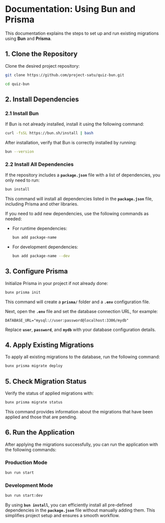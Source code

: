 # **Documentation: Using Bun and Prisma**

This documentation explains the steps to set up and run existing migrations using **Bun** and **Prisma**.

## **1. Clone the Repository**

Clone the desired project repository:

```bash
git clone https://github.com/project-satu/quiz-bun.git

cd quiz-bun
```

## **2. Install Dependencies**

### **2.1 Install Bun**

If Bun is not already installed, install it using the following command:

```bash
curl -fsSL https://bun.sh/install | bash
```

After installation, verify that Bun is correctly installed by running:

```bash
bun --version
```

### **2.2 Install All Dependencies**

If the repository includes a **`package.json`** file with a list of dependencies, you only need to run:

```bash
bun install
```

This command will install all dependencies listed in the **`package.json`** file, including Prisma and other libraries.

If you need to add new dependencies, use the following commands as needed:

- For runtime dependencies:

  ```bash
  bun add package-name
  ```

- For development dependencies:
  ```bash
  bun add package-name --dev
  ```

## **3. Configure Prisma**

Initialize Prisma in your project if not already done:

```bash
bunx prisma init
```

This command will create a **`prisma/`** folder and a **`.env`** configuration file.

Next, open the **`.env`** file and set the database connection URL, for example:

```env
DATABASE_URL="mysql://user:password@localhost:3306/mydb"
```

Replace **`user`**, **`password`**, and **`mydb`** with your database configuration details.

## **4. Apply Existing Migrations**

To apply all existing migrations to the database, run the following command:

```bash
bunx prisma migrate deploy
```

## **5. Check Migration Status**

Verify the status of applied migrations with:

```bash
bunx prisma migrate status
```

This command provides information about the migrations that have been applied and those that are pending.

## **6. Run the Application**

After applying the migrations successfully, you can run the application with the following commands:

### **Production Mode**

```bash
bun run start
```

### **Development Mode**

```bash
bun run start:dev
```

By using **`bun install`**, you can efficiently install all pre-defined dependencies in the **`package.json`** file without manually adding them. This simplifies project setup and ensures a smooth workflow.
